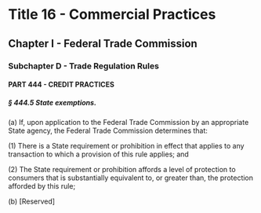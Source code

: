 
# Title 16 - Commercial Practices
## Chapter I - Federal Trade Commission
### Subchapter D - Trade Regulation Rules
#### PART 444 - CREDIT PRACTICES
##### § 444.5 State exemptions.

(a) If, upon application to the Federal Trade Commission by an appropriate State agency, the Federal Trade Commission determines that:

(1) There is a State requirement or prohibition in effect that applies to any transaction to which a provision of this rule applies; and

(2) The State requirement or prohibition affords a level of protection to consumers that is substantially equivalent to, or greater than, the protection afforded by this rule;

(b) [Reserved]
